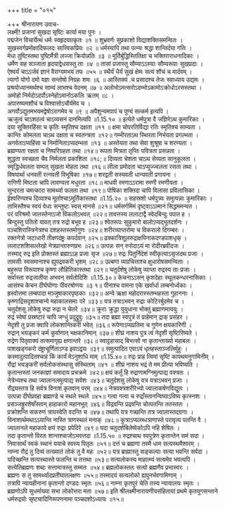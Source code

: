 +++
title = "०१५"

+++
श्रीनारायण उवाच-  
लक्ष्मी! प्रजानां सुखदा सृष्टिः कार्या मया पुनः ।  
पद्मजेन विचार्येत्थं धर्मः स्वहृदयात्कृतः ॥१ ॥
शुभ्रवर्णः सुप्रकाशो विद्याशक्तिसमन्वितः ।  
सुखस्वर्गप्रमोक्षादिफलदः सात्त्विकप्रियः ॥२ ॥
धर्मस्यापि तथा पत्न्यः श्रद्धा शान्तिर्दया गतिः ।  
मेधा तुष्टिस्तथा पुष्टिर्मैत्री लज्जा क्रियोन्नतिः ॥३ ॥
मूर्तिर्बुद्धिस्तितिक्षा च भक्तिराराधनादिकाः ।  
धर्मेण सह सञ्जाता हृदयाद्वेधसस्तु ताः ॥४ ॥
तासां प्रजास्तु सौम्याऽऽस्याः सौम्यरूपाः सुखप्रदाः ।  
ऐश्वर्यं चाऽऽर्जवं ज्ञानं वैराग्यमभयं तपः ॥५५ ॥
स्थैर्यं धैर्यं सुखं क्षेमः सत्यं शौचं च मार्दवम् ।  
त्यागो योगो दमो यज्ञः सन्तोषो निग्रहः शमः ॥६ ॥
आस्तिक्यं .च प्रसादश्च तेजः स्वाध्याय उद्यमः ।  
प्रश्रयोध्यानमर्थश्च साम्यं लाभश्च वेदनम् ॥७ ॥
अलोभोऽमत्सरोऽदम्भोऽकामोऽक्रोधोऽरसस्तथा ।  
अमोहो निर्मदोऽदर्पोऽस्नेहोऽमानोऽकलिः ऋतम् ॥८ ।  
अपारुष्यमशौचं च विश्वासोऽचौर्यमेव च ।  
अगर्वोऽद्युतमभयमद्वेषोऽरागमेव च ॥९ ॥
अपैशुन्यमपापं च पुण्यं सत्कर्म इत्यपि ।  
ऋजुत्वं चाऽशठत्वं चाऽव्यसनं दानमित्यपि ॥1.15.१० ॥
इत्येते धर्मपुत्रा वै जज्ञिरेऽथ कुमारिकाः ।  
दया सूक्तिरहिंसा च कृतिः स्मृतिश्च दक्षता ॥११ ॥
क्षमा चोपरतिर्विद्या रतिः स्मृतिश्च साम्यता ।  
कान्तिः कोमलता चाऽथ दक्षता च स्वतन्त्रता ॥१२॥
गम्भीरताऽथ स्थिरता निर्भयता प्रगल्भता ।  
अगर्वताऽप्यहिंसा च निर्मानिताऽप्यदम्भता ॥१३ ॥
अस्तेयता तथा सेवा शुश्रूषा च शरण्यता ।  
ब्रह्मण्यता रक्षता च निष्परिग्रहता तथा ॥१४॥
रूपता मित्रता तृप्तिः पवित्रता प्रसन्नता ।  
शुद्धता स्वच्छता चैव निर्मलता प्रकाशिता ॥१८;॥
दिव्यता चेशता चाऽथ सेव्यता सानुकूलता ।  
स्मृद्धिर्धवलता सम्पत् सुखता मोहता तथा ॥१६॥
लीला प्रमोदता चाऽप्युज्ज्वलता रसता तथा ।  
विषयार्था धनवती रत्नवती विभूषिका ॥१७॥
शरद्वती सस्यवती धान्यवती प्रगायना ।  
रागिणी मिष्टता चापि लावण्यता मधुरता ॥१८॥
माधवी रमणाऽऽरामा रमणी रमणीयता ।  
सुन्दरता चमत्कारा सामर्थ्या फलता तथा ॥१९॥
पोषिका शक्तिदा चापि विलासा प्रविलासिका ।  
ईश्वरिण्यश्च दिव्याश्च मूर्ताश्चाऽमूर्तिकास्तथा ॥1.15.२० ॥
सहस्रशो धर्मपुत्र्यः समुत्पन्नाः कुमारिकाः ।  
ताभिस्तैश्च स्वयं वेधाः सन्तुष्टः स्वस् मानसे ॥२१॥
धर्मसर्गमिमं दृष्ट्वाऽऽत्मानं सिद्धममन्यत ।  
परं परिश्रमो जातस्तेनाऽजो विकलोऽभवत् ॥२२॥
तावत्तस्य ललाटाद्वै स्वेदबिन्दुः पपात ह ।  
बिन्दुस्तु पतितो यावत् तत्र रुद्रो बभूव ह ॥२३॥
श्वेतरूपः सुकुमारो बालोऽप्यद्भूतदर्शनः ।  
पञ्चशिरास्त्रिनेत्रश्च दशहस्तस्तमोगुणः ॥२४॥
शरीरव्याप्तरोमा च विकरालो दिगम्बरः ।  
रक्तनेत्रो जटाधारी तीक्ष्णदंष्ट्रः कपर्दवान् ॥२५॥
ढक्कात्रिशूलरुद्राक्षपिनाकदण्डपाशधृक् ।  
ललाटशशिसल्लेखो नेत्रप्रान्तारुणप्रभः ॥२६॥
उत्पन्नः सन् रुरोदाऽयं मा रोदीरब्रवीदजः ।  
तस्माद् रुद्र इति प्रोक्तस्तं ब्रह्माऽऽह प्रजाः सृज ॥२७॥
रुद्रः पितुर्निदेशं स्वीकृत्याऽसृजदथ प्रजाः ।  
तामसीः स्वसमानाश्च ह्युपद्रवकरी भृशम् ॥२८॥
उल्बणा व्यग्रचित्ताश्च क्षुधारोषसमन्विताः ।  
बहुरूपा विरूपाश्च कृष्णा लौहितिकास्तथा ॥२९॥
चतुर्दशेषु लोकेषु व्याप्ता रुद्रस्य ताः प्रजाः ।  
सर्वास्ता रुद्रजातीया अभवन् सर्वतोदिशि ॥1.15.३०॥
केचनाऽऽसन् कृशदेहाः स्थूलकन्धरनासिकाः ।  
आसंश्च केचन दीर्घघोणाः पीवरश्रोणयः ॥३ १॥
पीनाश्च वामना एके खर्वार्धा लम्बनोर्ध्वकाः ।  
ह्रस्वोत्तमा लम्बपादा मञ्जुषाकारपृष्ठकाः ॥३२॥
अन्ये ऋक्षा महोदरास्स्तम्भहस्ता गुहाननाः ।  
कृष्णाद्रिसदृशाश्चान्ये महाकालसमाः परे ॥३३॥
यत्र तत्राऽभवन् रुद्राः कोटिरर्बुदमेव च ।  
चतुर्दशसु लोकेषु रुद्रा रुद्रा न चेतरे ॥३४॥
क्रूराः क्रुद्धा युयुधाना भोक्तुं ब्रह्माणमाययुः ।  
रुद्रं स्वेषां प्रस्रष्टारं चापि जग्धुं प्रदुद्रुवुः ॥३५॥
तदा ब्रह्मा स्वपुत्रं तं प्राहेमान् द्राक् प्रसंहर ।  
नेदृशी तु प्रजा क्वापि लोकशान्तिकरी भवेत् ॥३६॥
रूपेणाऽप्यप्रतिमा च गुणेन क्षयकारिणी ।  
रुद्रान् भयङ्करं कर्म कुर्वाणान् भक्षकानिमान् ॥३७॥
शीघ्रं नाशय पुत्र त्वं नेदृशी सृष्टिरिष्यते ।  
रुद्रेण पितृवाक्यं तत्समागृह्य क्षणान्तरे ॥३८॥
स्वाट्टहासाद् बिभत्सो ना कृतान्ताख्यो महाबलः ।  
पाशखड्गकरो दंष्ट्राचूर्णिताऽण्ड इवाऽद्वयः ॥३९॥
समुत्पादित एवाऽयं धृतहस्ताञ्जलिर्मुहुः ।  
कस्मादुत्पादितश्चाहं किं कार्यं मेऽनुशाधि माम् ॥1.15.४०॥
रुद्रः प्राह त्विमां सृष्टिं कापथमनुगामिनीम् ।  
रौद्रां भयङ्करीं सर्वलोकसंस्थासु संस्थिताम् ॥४१ ॥
शीघ्रं नाशय भद्रं ते मम प्रीत्या भविष्यति ।  
कृतान्तस्तां जनकाज्ञां समादाय प्रचक्रमे ॥४२॥
क्षयं कर्तुं हि रुद्राणामग्निमुत्पाद्य वक्त्रतः ।  
नेत्रेभ्यश्च तथा ज्वालानलमुत्पाद्य सर्वशः ॥४३॥
चतुर्दशसु लोकेषु यत्र यत्राऽभवन् प्रजाः ।  
रौद्र्यस्तत्र हि सर्वत्र विनाशं कृतवान् परम् ॥४४॥
नेत्रवक्त्रशरीरेभ्यो ज्वालाकर्षणविद्युतः ।  
उत्पन्ना दीर्घप्रवहा ब्रह्माण्डे च स्थले स्थले ॥४५॥
गत्वा गत्वा च रुद्राँस्तानन्विष्याऽविष्य कृत्स्नशः ।  
प्रसञ्जह्रुरशेषाँस्तान् हाहाकारो महानभूत् ॥४६॥
विद्रवन्ति प्रद्रवन्ति चोत्पतन्ति ततस्ततः ।  
प्रक्रोशन्ति सकरुणं त्रायस्वेति वदन्ति च ॥४७॥
तथापि यत्र गच्छन्ति तत्र ज्वालास्तदग्रगाः ।  
विनाशार्थमथाऽऽयान्ति नास्ति त्राणस्थलं मनाक् ॥४८॥
कुत्राऽप्यलब्धत्राणास्ते परावृत्य पतन्ति वै ।  
ज्वालानले महाकाये क्षयं रुद्राः प्रपेदिरे ॥४९॥
यदा चतुदर्शबिलेष्वेकोऽपि नहि शेषितः ।  
तदा कृतान्तो विरतः शान्तश्चाजोऽभवत्तदा ॥1.15.५० ॥
रुद्रश्चाथ स्वपुत्रेण कृतान्तेन समं सदा ।  
निवासार्थं स्वकं स्थानं ययाचे स्वस्य पितृतः ॥५१॥
दत्तं च ब्रह्मणा तस्मै धाम सत्यस्थमैश्वरम् ।  
नाम्ना रौद्रं तु दिव्यं तत्ख्यातं लोकं तु वै महः ॥५२॥
यत्र ब्राह्मास्तु सङ्कल्पाः सत्या भवन्ति सर्वदा ।  
यदिच्छन्ति सत्यस्थास्ते फलन्ति च तत्तथा ॥५३॥
सत्यलोकस्य माहात्म्यं सत्यमेव भवत्यपि ।  
सत्येतिब्रह्मणः शब्दः सत्तामात्रस्तु सम्मतः ॥५४॥
ब्रह्मलोकस्ततः सत्यो ब्रह्मणैव प्रभास्वरः ।  
ब्रह्मणः स तु सामर्थ्यादप्रतीघातलक्षणः ॥५५॥
तस्मादयं सत्यलोको ह्यपुनर्भवगामिणाम् ।  
तत्रापि न्यायहीनानां कृतान्तो दण्डदः स्मृतः ॥५६॥
नाम्ना कृतपुरं चेति तस्य न्यायालयः स्मृतः ।  
ब्रह्मणोऽपि सुधर्माख्या सभा लोकोत्तरा मता ॥५७॥
इति श्रीलक्ष्मीनारायणीयसंहितायां प्रथमे कृतयुगसन्ताने धर्मरुद्रयोः सृष्ट्यादिनिरूपणनामा पञ्चदशोऽध्यायः ॥१५॥
    
